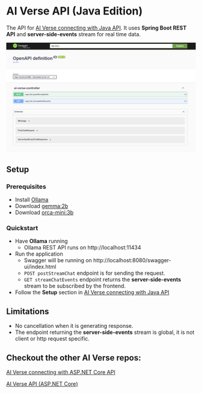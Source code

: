 # AI Verse API (Java Edition)

The API for [AI Verse connecting with Java API](https://github.com/robertmok/ai-verse/tree/feature/with-java-api). It uses **Spring Boot REST API** and **server-side-events** stream for real time data.

![](./demo.JPG)

## Setup

### Prerequisites

- Install [Ollama](https://ollama.com/)
- Download [gemma:2b](https://ollama.com/library/gemma)
- Download [orca-mini:3b](https://ollama.com/library/orca-mini)

### Quickstart

- Have **Ollama** running
	- Ollama REST API runs on http://localhost:11434
- Run the application
	- Swagger will be running on http://localhost:8080/swagger-ui/index.html
    -  `POST postStreamChat` endpoint is for sending the request.
    -  `GET streamChatEvents` endpoint returns the **server-side-events** stream to be subscribed by the frontend.
- Follow the **Setup** section in [AI Verse connecting with Java API](https://github.com/robertmok/ai-verse/tree/feature/with-java-api)

## Limitations

- No cancellation when it is generating response.
- The endpoint returning the **server-side-events** stream is global, it is not client or http request specific.

## Checkout the other **AI Verse** repos:

[AI Verse connecting with ASP.NET Core API](https://github.com/robertmok/ai-verse)

[AI Verse API (ASP.NET Core)](https://github.com/robertmok/ai-verse-api)
